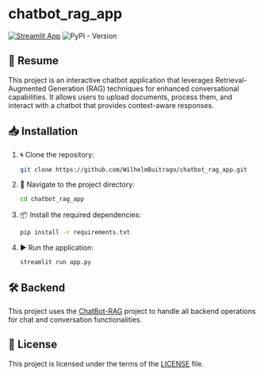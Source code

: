 # chatbot_rag_app
[![Streamlit App](https://static.streamlit.io/badges/streamlit_badge_black_white.svg)](https://chatbotragapp.streamlit.app/)
![PyPI - Version](https://img.shields.io/pypi/v/chatbot-rag?link=https%3A%2F%2Fpypi.org%2Fproject%2Fchatbot-rag%2F)
## 🚀 Resume

This project is an interactive chatbot application that leverages Retrieval-Augmented Generation (RAG) techniques for enhanced conversational capabilities. It allows users to upload documents, process them, and interact with a chatbot that provides context-aware responses.

## 📥 Installation

1. 🌀 Clone the repository:
   ```bash
   git clone https://github.com/WilhelmBuitrago/chatbot_rag_app.git
   ```
2. 📂 Navigate to the project directory:
   ```bash
   cd chatbot_rag_app
   ```
3. 📦 Install the required dependencies:
   ```bash
   pip install -r requirements.txt
   ```
4. ▶️ Run the application:
   ```bash
   streamlit run app.py
   ```

## 🛠️ Backend

This project uses the [ChatBot-RAG](https://github.com/WilhelmBuitrago/ChatBot-RAG) project to handle all backend operations for chat and conversation functionalities.

## 📜 License

This project is licensed under the terms of the [LICENSE](LICENSE) file.
